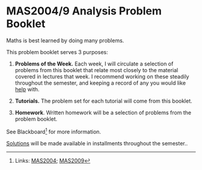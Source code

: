 # MAS2004/9 Analysis Problem Booklet

Maths is best learned by doing many problems. 

This problem booklet serves 3 purposes: 

1. **Problems of the Week.** Each week, I will circulate a selection of problems from this booklet that relate most closely to the material covered in lectures that week. I recommend working on these steadily throughout the semester, and keeping a record of any you would like [help](https://rosiesb.github.io/Analysis-Notes/0Intro.html#where-to-get-help) with.

2. **Tutorials.** The problem set for each tutorial will come from this booklet.

3. **Homework**. Written homework will be a selection of problems from the problem booklet. 

See Blackboard[^links] for more information.

[^links]: Links: [MAS2004](https://vle.shef.ac.uk/webapps/blackboard/content/listContentEditable.jsp?content_id=_7918618_1&course_id=_119813_1&mode=reset); [MAS2009](https://vle.shef.ac.uk/ultra/courses/_119818_1/cl/outline)

[Solutions](#sol) will be made available in installments throughout the semester..
